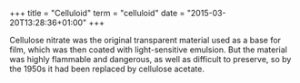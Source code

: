+++
title = "Celluloid"
term = "celluloid"
date = "2015-03-20T13:28:36+01:00"
+++

Cellulose nitrate was the original transparent material used as a base
for film, which was then coated with light-sensitive emulsion. <!--more-->But the
material was highly flammable and dangerous, as well as difficult to
preserve, so by the 1950s it had been replaced by cellulose acetate.

